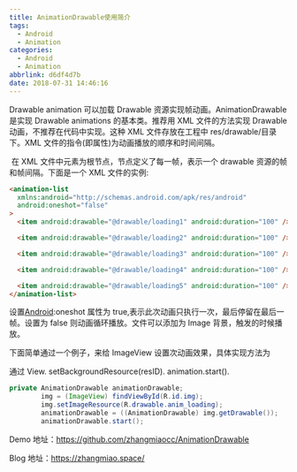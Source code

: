 ```yaml
---
title: AnimationDrawable使用简介
tags:
  - Android
  - Animation
categories:
  - Android
  - Animation
abbrlink: d6df4d7b
date: 2018-07-31 14:46:16
---
```


Drawable animation 可以加载 Drawable 资源实现帧动画。AnimationDrawable 是实现 Drawable animations 的基本类。推荐用 XML 文件的方法实现 Drawable 动画，不推荐在代码中实现。这种 XML 文件存放在工程中 res/drawable/目录下。XML 文件的指令(即属性)为动画播放的顺序和时间间隔。

​ 在 XML 文件中<animation-list>元素为根节点，<item>节点定义了每一帧，表示一个 drawable 资源的帧和帧间隔。下面是一个 XML 文件的实例:

```html
<animation-list
  xmlns:android="http://schemas.android.com/apk/res/android"
  android:oneshot="false"
>
  <item android:drawable="@drawable/loading1" android:duration="100" />

  <item android:drawable="@drawable/loading2" android:duration="100" />

  <item android:drawable="@drawable/loading3" android:duration="100" />

  <item android:drawable="@drawable/loading4" android:duration="100" />

  <item android:drawable="@drawable/loading5" android:duration="100" />
</animation-list>
```

 <!--more-->

设置[Android](http://lib.csdn.net/base/android):oneshot 属性为 true,表示此次动画只执行一次，最后停留在最后一帧。设置为 false 则动画循环播放。文件可以添加为 Image 背景，触发的时候播放。

下面简单通过一个例子，来给 ImageView 设置次动画效果，具体实现方法为

通过 View. setBackgroundResource(resID). animation.start().

```java
private AnimationDrawable animationDrawable;
	    img = (ImageView) findViewById(R.id.img);
	    img.setImageResource(R.drawable.anim_loading);
	    animationDrawable = ((AnimationDrawable) img.getDrawable());
	    animationDrawable.start();
```

Demo 地址：https://github.com/zhangmiaocc/AnimationDrawable

Blog 地址：https://zhangmiao.space/
